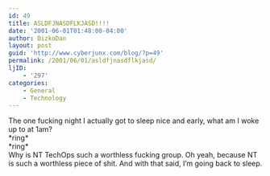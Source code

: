 ```yaml
---
id: 49
title: ASLDFJNASDFLKJASD!!!!
date: '2001-06-01T01:48:00-04:00'
author: DizkoDan
layout: post
guid: 'http://www.cyberjunx.com/blog/?p=49'
permalink: /2001/06/01/asldfjnasdflkjasd/
ljID:
    - '297'
categories:
    - General
    - Technology
---
```


The one fucking night I actually got to sleep nice and early, what am I woke up to at 1am?  
\*ring\*  
\*ring\*  
Why is NT TechOps such a worthless fucking group. Oh yeah, because NT is such a worthless piece of shit. And with that said, I’m going back to sleep.